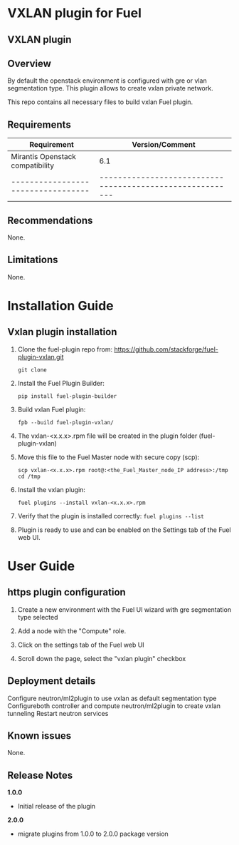 VXLAN plugin for Fuel
===================

VXLAN plugin
---------------

Overview
--------
By default the openstack environment is configured with gre or vlan segmentation type. This plugin allows to create vxlan private network.

This repo contains all necessary files to build vxlan Fuel plugin.

Requirements
------------

| Requirement                      | Version/Comment                                         |
|----------------------------------|---------------------------------------------------------|
| Mirantis Openstack compatibility | 6.1                                                   |
|----------------------------------|---------------------------------------------------------|


Recommendations
---------------

None.

Limitations
-----------

None.

Installation Guide
==================

Vxlan plugin installation
----------------------------

1. Clone the fuel-plugin repo from: https://github.com/stackforge/fuel-plugin-vxlan.git

    ``git clone``

2. Install the Fuel Plugin Builder:

    ``pip install fuel-plugin-builder``

3. Build vxlan Fuel plugin:

   ``fpb --build fuel-plugin-vxlan/``

4. The vxlan-<x.x.x>.rpm file will be created in the plugin folder (fuel-plugin-vxlan)

5. Move this file to the Fuel Master node with secure copy (scp):

   ``scp vxlan-<x.x.x>.rpm root@:<the_Fuel_Master_node_IP address>:/tmp``
   ``cd /tmp``

6. Install the vxlan plugin:

   ``fuel plugins --install vxlan-<x.x.x>.rpm``

7.  Verify that the plugin is installed correctly:
   ``fuel plugins --list``
   
8. Plugin is ready to use and can be enabled on the Settings tab of the Fuel web UI.

User Guide
==========

https plugin configuration
-----------------------------

1. Create a new environment with the Fuel UI wizard with gre segmentation type selected

2. Add a node with the "Compute" role.

3. Click on the settings tab of the Fuel web UI

4. Scroll down the page, select the "vxlan plugin" checkbox



Deployment details
------------------

Configure neutron/ml2plugin to use vxlan as default segmentation type 
Configureboth controller and compute neutron/ml2plugin  to create vxlan tunneling
Restart neutron services


Known issues
------------

None.

Release Notes
-------------

**1.0.0**

* Initial release of the plugin

**2.0.0**

* migrate plugins from 1.0.0 to 2.0.0 package version

